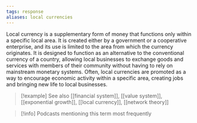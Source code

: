 ```yaml
---
tags: response
aliases: local currencies
---
```


Local currency is a supplementary form of money that functions only within a specific local area. It is created either by a government or a cooperative enterprise, and its use is limited to the area from which the currency originates. It is designed to function as an alternative to the conventional currency of a country, allowing local businesses to exchange goods and services with members of their community without having to rely on mainstream monetary systems. Often, local currencies are promoted as a way to encourage economic activity within a specific area, creating jobs and bringing new life to local businesses.

> [!example] See also
> [[financial system]], [[value system]], [[exponential growth]], [[local currency]], [[network theory]]

> [!info] Podcasts mentioning this term most frequently